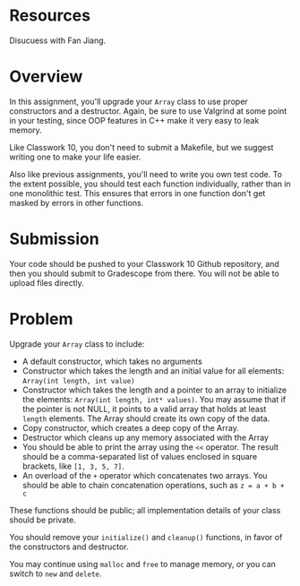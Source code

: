 # Resources
Disucuess with Fan Jiang.

# Overview
In this assignment, you'll upgrade your `Array` class to use proper constructors and a destructor.  Again, be sure to use Valgrind at some point in your testing, since OOP features in C++ make it very easy to leak memory.

Like Classwork 10, you don't need to submit a Makefile, but we suggest writing one to make your life easier.

Also like previous assignments, you'll need to write you own test code.  To the extent possible, you should test each function individually, rather than in one monolithic test.  This ensures that errors in one function don't get masked by errors in other functions.

# Submission
Your code should be pushed to your Classwork 10 Github repository, and then you should submit to Gradescope from there.  You will not be able to upload files directly.

# Problem
Upgrade your `Array` class to include:

* A default constructor, which takes no arguments
* Constructor which takes the length and an initial value for all elements: `Array(int length, int value)`
* Constructor which takes the length and a pointer to an array to initialize the elements: `Array(int length, int* values)`.  You may assume that if the pointer is not NULL, it points to a valid array that holds at least `length` elements.  The Array should create its own copy of the data.
* Copy constructor, which creates a deep copy of the Array.
* Destructor which cleans up any memory associated with the Array
* You should be able to print the array using the `<<` operator.  The result should be a comma-separated list of values enclosed in square brackets, like `[1, 3, 5, 7]`.
* An overload of the `+` operator which concatenates two arrays.  You should be able to chain concatenation operations, such as `z = a + b + c`

These functions should be public; all implementation details of your class should be private.

You should remove your `initialize()` and `cleanup()` functions, in favor of the constructors and destructor.

You may continue using `malloc` and `free` to manage memory, or you can switch to `new` and `delete`.


